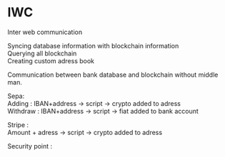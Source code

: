 # IWC
Inter web communication   

Syncing database information with blockchain information  
Querying all blockchain  
Creating custom adress book   

Communication between bank database and blockchain without middle man.

Sepa:  
Adding : IBAN+address -> script -> crypto added to adress  
Withdraw : IBAN+address -> script -> fiat added to bank account  


Stripe :  
Amount + adress -> script -> crypto added to adress



Security point : 
